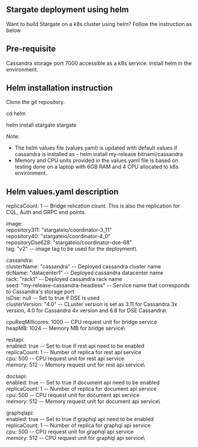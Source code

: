 ## Stargate deployment using helm
Want to build Stargate on a k8s cluster using helm? Follow the instruction as below

## Pre-requisite

Cassandra storage port 7000 accessible as a k8s service.
install helm in the environment.

## Helm installation instruction
Clone the git repository.

cd helm

helm install stargate stargate

Note:
  - The helm values file (values.yaml) is updated with default values if cassandra is installed as - helm install my-release bitnami/cassandra
  - Memory and CPU units provided in the values.yaml file is based on testing done on a laptop with 6GB RAM and 4 CPU allocated to k8s environment.

## Helm values.yaml description

replicaCount: 1 -- Bridge relication count. This is also the replication for CQL, Auth and GRPC end points.

image:\
  repository311: "stargateio/coordinator-3_11"\
  repository40: "stargateio/coordinator-4_0"\
  repositoryDse628: "stargateio/coordinator-dse-68"\
  tag: "v2" -- image tag to be used for the deployment\

cassandra:\
  clusterName: "cassandra" -- Deployed cassandra cluster name\
  dcName: "datacenter1"  -- Deployed cassandra datacenter name\
  rack: "rack1" -- Deployed cassandra rack name\
  seed: "my-release-cassandra-headless" -- Service name that corresponds to Cassandra's storage port\
  isDse: null -- Set to true if DSE is used\
  clusterVersion: "4.0" -- CLuster version is set as 3.11 for Cassandra 3x version, 4.0 for Cassandra 4x version and 6.8 for DSE Cassandra\

cpuReqMillicores: 1000  -- CPU request unit for bridge service\
heapMB: 1024 -- Memory MB for bridge service\

restapi:\
  enabled: true -- Set to true if rest api need to be enabled\
  replicaCount: 1 -- Number of replica for rest api service\
  cpu: 500 -- CPU request unit for rest api service\
  memory: 512 -- Memory request unit for rest api service\

docsapi:\
  enabled: true -- Set to true if document api need to be enabled\
  replicaCount: 1 -- Number of replica for document api service\
  cpu: 500 -- CPU request unit for document api service\
  memory: 512 -- Memory request unit for document api service\

graphqlapi:\
  enabled: true -- Set to true if graphql api need to be enabled\
  replicaCount: 1 -- Number of replica for graphql api service\
  cpu: 500 -- CPU request unit for graphql api service\
  memory: 512 -- CPU request unit for graphql api service\
